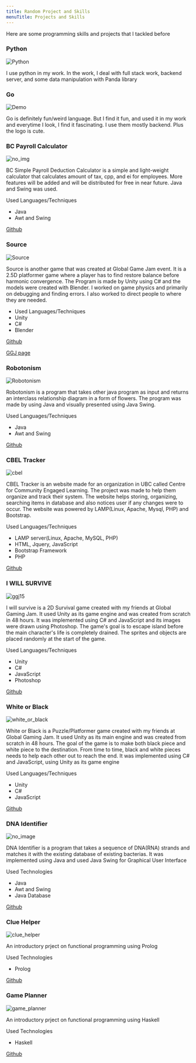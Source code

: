 ```yaml
---
title: Random Project and Skills
menuTitle: Projects and Skills
---
```


Here are some programming skills and projects that I tackled before



### Python

![Python](./python.png)

I use python in my work. In the work, I deal with full stack work, backend server, and some data manipulation with Panda library



### Go

![Demo](./go.png) 

Go is definitely fun/weird language. But I find it fun, and used it in my work and everytime I look, I find it fascinating. I use them mostly backend. Plus the logo is cute.

### BC Payroll Calculator

![no_img](./no_img.png) 

BC Simple Payroll Deduction Calculator is a simple and light-weight calculator that calculates amount of tax, cpp, and ei for employees. More features will be added and will be distributed for free in near future. Java and Swing was used.

Used Languages/Techniques
 * Java
 * Awt and Swing

[Github](https://github.com/yyssahn/PayrollCalculator)

### Source

![Source](./source.png) 

Source is another game that was created at Global Game Jam event. It is a 2.5D platformer game where a player has to find restore balance before harmonic convergence. The Program is made by Unity using C# and the models were created with Blender. I worked on game physics and primarily on debugging and finding errors. I also worked to direct people to where they are needed.

 * Used Languages/Techniques
 * Unity
 * C#
 * Blender

[Github](https://github.com/krytical/GGJ2016)

[GGJ page](http://globalgamejam.org/2016/games/source)

### Robotonism

![Robotonism](./robotonism.png) 

Robotonism is a program that takes other java program as input and returns an interclass relationship diagram in a form of flowers. The program was made by using Java and visually presented using Java Swing.

Used Languages/Techniques
 * Java
 * Awt and Swing

[Github](https://github.com/yyssahn/410project)

### CBEL Tracker

![cbel](./cbel.png)

CBEL Tracker is an website made for an organization in UBC called Centre for Community Engaged Learning. The project was made to help them organize and track their system. 
The website helps storing, organizing, searching items in database and also notices user if any changes were to occur. The website was powered by LAMP(Linux, Apache, Mysql, PHP) and Bootstrap.

Used Languages/Techniques
 * LAMP server(Linux, Apache, MySQL, PHP)
 * HTML, Jquery, JavaScript
 * Bootstrap Framework
 * PHP

[Github](https://github.com/yyssahn/319project)

### I WILL SURVIVE

![ggj15](./ggj15.png)

I will survive is a 2D Survival game created with my friends at Global Gaming Jam. It used Unity as its game engine and was created from scratch in 48 hours. It was implemented using C# and JavaScript and its images were drawn using Photoshop. The game's goal is to escape island before the main character's life is completely drained. The sprites and objects are placed randomly at the start of the game.

Used Languages/Techniques
 * Unity
 * C#
 * JavaScript
 * Photoshop

[Github](https://github.com/yyssahn/ggj15project)

### White or Black

![white_or_black](./white_or_black.png)

White or Black is a Puzzle/Platformer game created with my friends at Global Gaming Jam. It used Unity as its main engine and was created from scratch in 48 hours. The goal of the game is to make both black piece and white piece to the destination. From time to time, black and white pieces needs to help each other out to reach the end. It was implemented using C# and JavaScript, using Unity as its game engine

Used Languages/Techniques
 * Unity
 * C#
 * JavaScript

[Github](https://github.com/yyssahn/ggj14)

### DNA Identifier

![no_image](./no_image.png)

DNA Identifier is a program that takes a sequence of DNA(RNA) strands and matches it with the existing database of existing bacterias. It was implemented using Java and used Java Swing for Graphical User Interface

Used Technologies
 * Java
 * Awt and Swing
 * Java Database

[Github](https://github.com/jimmyshi/CPSC304)

### Clue Helper

![clue_helper](./clue-helper.png)

An introductory prject on functional programming using Prolog

Used Technologies
 * Prolog
 
[Github](https://github.com/yyssahn/312project2)

### Game Planner

![game_planner](./game-planner.png)

An introductory prject on functional programming using Haskell

Used Technologies
 * Haskell
 
[Github](https://github.com/yyssahn/312project1)
